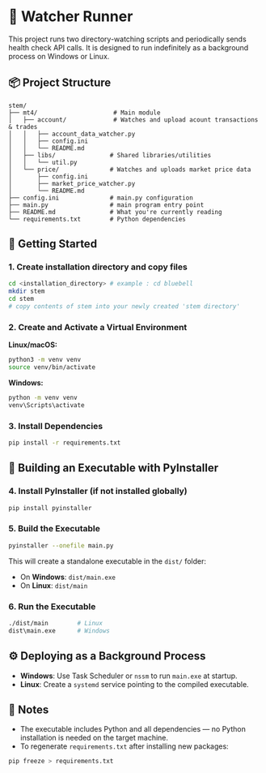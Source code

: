 # 🐍 Watcher Runner

This project runs two directory-watching scripts and periodically sends health check API calls. It is designed to run indefinitely as a background process on Windows or Linux.

## 📦 Project Structure

```
stem/
├── mt4/                     # Main module
│   ├── account/             # Watches and upload acount transactions & trades
│   │   ├── account_data_watcher.py
│   │   ├── config.ini
│   │   └── README.md
│   ├── libs/               # Shared libraries/utilities
│   │   └── util.py
│   └── price/              # Watches and uploads market price data
│       ├── config.ini
│       ├── market_price_watcher.py
│       └── README.md
├── config.ini              # main.py configuration
├── main.py                 # main program entry point
├── README.md               # What you're currently reading
└── requirements.txt        # Python dependencies
```

## 🚀 Getting Started

### 1. Create installation directory and copy files

```bash
cd <installation_directory> # example : cd bluebell
mkdir stem
cd stem
# copy contents of stem into your newly created 'stem directory'
```

### 2. Create and Activate a Virtual Environment

**Linux/macOS:**
```bash
python3 -m venv venv
source venv/bin/activate
```

**Windows:**
```cmd
python -m venv venv
venv\Scripts\activate
```

### 3. Install Dependencies

```bash
pip install -r requirements.txt
```

## 🔧 Building an Executable with PyInstaller

### 4. Install PyInstaller (if not installed globally)

```bash
pip install pyinstaller
```

### 5. Build the Executable

```bash
pyinstaller --onefile main.py
```

This will create a standalone executable in the `dist/` folder:
- On **Windows**: `dist/main.exe`
- On **Linux**: `dist/main`

### 6. Run the Executable

```bash
./dist/main        # Linux
dist\main.exe      # Windows
```

## ⚙️ Deploying as a Background Process

- **Windows**: Use Task Scheduler or `nssm` to run `main.exe` at startup.
- **Linux**: Create a `systemd` service pointing to the compiled executable.

## 📝 Notes

- The executable includes Python and all dependencies — no Python installation is needed on the target machine.
- To regenerate `requirements.txt` after installing new packages:

```bash
pip freeze > requirements.txt
```
